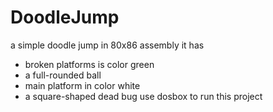 # DoodleJump
a simple doodle jump in 80x86 assembly
it has
   - broken platforms is color green
   - a full-rounded ball
   - main platform in color white
   - a square-shaped dead bug
use dosbox to run this project

